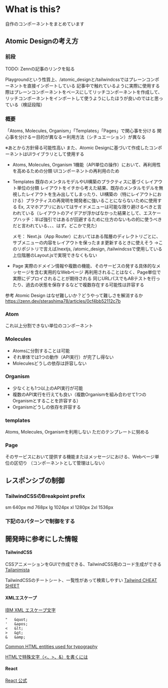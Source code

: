 
# What is this?
自作のコンポーネントをまとめています

## Atomic Designの考え方

### 前段
TODO: Zennの記事のリンクを貼る

Playgroundという性質上、/atomic_designと/tailwindcssではプレーンコンポーネントを直接インポートしている
記事中で触れているように実際に使用する際はプレーンコンポーネントをベースにしてリッチコンポーネントを作成して、リッチコンポーネントをインポートして使うようにしたほうが良いのではと思っている（検証段階）


### 概要

「Atoms, Molecules, Organism」「Templates」「Pages」で関心事を分ける
関心事を分ける＝目的が異なる＝利用方法（シチュエーション）が異なる

※あとから方針帰る可能性高い
また、Atomic Designに基づいて作成したコンポーネントはUIライブラリとして使用する

- Atoms, Molecules, Organism
  1機能（API単位の操作）において、再利用性を高めるための分類
  UIコンポーネントの再利用のため

- Templates
  既存のメンタルモデルやUI構築のプラクティスに基づくレイアウト単位の分類
  レイアウトをイチから考えた結果、既存のメンタルモデルを無視したレイアウトを生み出してしまったり、UI構築の（特にレイアウトにおける）プラクティスの再発明を開発者に強いることにならないために使用する
  Ex, スマホアプリにおいてはサイドメニューは可能な限り避けるべきと言われている（レイアウトのアイデアが浮かばなかった結果として、エスケープハッチ：半ば強引ではあるが回避するために仕方のないもの的に使うべきだと言われている、、、はず。どこかで見た）
  
  メモ：
  Next.js（App Router）においてはある階層のディレクトリごとに、サブメニューの内容をレイアウトを保ったまま更新するときに使えそう
  →このリポジトリで言えば/nextjs, /atomic_design, /tailwindcssで使用している
  上位階層のLayout.jsで実現できなくもない

- Page
  実際のドメイン情報や複数の機能、そのサービスの発する具体的なメッセージを含む実用的なWebページ
  再利用されることはなく、Page単位で実際にデプロイされることが期待される
  同じURLパスでもABテストを行ったり、過去の状態を保存するなどで複数存在する可能性は許容する

参考
Atomic Design はなぜ難しいか？どうやって難しさを解消するか
https://zenn.dev/sterashima78/articles/0cf4bb52112c7b

### Atom
これ以上分割できない単位のコンポーネント

### Molecules
- Atomsに分割することは可能
- それ単体では1つの動作（API実行）が完了し得ない
- Moleculesどうしの依存は許容しない

### Organism
- 少なくとも1つ以上のAPI実行が可能
- 複数のAPI実行を行えても良い（複数Organismを組み合わせて1つのOrganismとすることを許容する）
- Organismどうしの依存を許容する

### templates
Atoms, Molecules, Organismを利用しない
ただのテンプレートに努める

### Page
そのサービスにおいて提供する機能またはメッセージにおける、Webページ単位の区切り
（コンポーネントとして管理はしない）


## レスポンシブの制御

### TailwindCSSのBreakpoint prefix
sm	640px
md	768px
lg	1024px
xl	1280px
2xl	1536px

### 下記の3パターンで制御をする



## 開発時に参考にした情報
#### TailwindCSS
CSSアニメーションをGUIで作成できる、TailwindCSS用のコード生成ができる
[Tailanimista](https://tail-animista.vercel.app/play/basic/scale-up/scale-up-center)

TailwindCSSのチートシート、一覧性があって検索しやすい
[Tailwind CHEAT SHEET](https://nerdcave.com/tailwind-cheat-sheet)




#### XMLエスケープ
[IBM XML エスケープ文字](https://www.ibm.com/docs/ja/was-liberty/base?topic=SSEQTP_liberty/com.ibm.websphere.wlp.doc/ae/rwlp_xml_escape.htm)
```
"	&quot;
'	&apos;
<	&lt;
>	&gt;
&	&amp;
```

[Common HTML entities used for typography](https://www.w3.org/wiki/Common_HTML_entities_used_for_typography)

[HTMLで特殊文字（<、>、&）を書くには](https://www.eonet.ne.jp/~usakuma/hptec/hp_tec/hptec_style_41.htm)




#### React
[React 公式](https://ja.react.dev/learn)